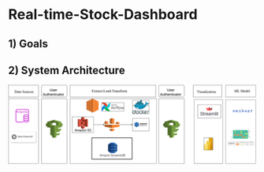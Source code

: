 # Real-time-Stock-Dashboard

## 1) Goals

## 2) System Architecture
![System Architecture](system.drawio.png)
